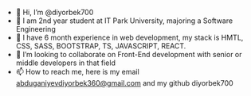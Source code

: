 - 👋 Hi, I’m @diyorbek700
- 👀 I am 2nd year student at IT Park University, majoring a Software Engineering
- 🌱 I have 6 month experience in web development, my stack is HMTL, CSS, SASS, BOOTSTRAP, TS, JAVASCRIPT, REACT.
- 💞️ I’m looking to collaborate on Front-End development with senior or middle developers in that field
- 📫 How to reach me, here is my email abduganiyevdiyorbek360@gmail.com and my github diyorbek700

<!---
diyorbek700/diyorbek700 is a ✨ special ✨ repository because its `README.md` (this file) appears on your GitHub profile.
You can click the Preview link to take a look at your changes.
--->
